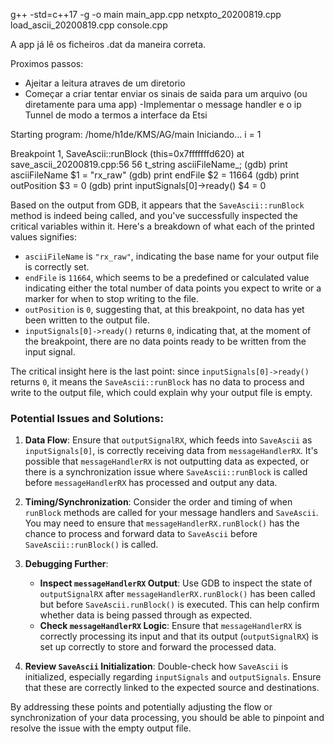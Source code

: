 g++ -std=c++17 -g -o main main_app.cpp netxpto_20200819.cpp load_ascii_20200819.cpp console.cpp

A app já lê os ficheiros .dat da maneira correta.

Proximos passos:
- Ajeitar a leitura atraves de um diretorio
- Começar a criar tentar enviar os sinais de saida para um arquivo (ou diretamente para uma app)
-Implementar o message handler e o ip Tunnel de modo a termos a interface da Etsi

Starting program: /home/h1de/KMS/AG/main 
Iniciando...
i = 1

Breakpoint 1, SaveAscii::runBlock (this=0x7fffffffd620) at save_ascii_20200819.cpp:56
56		t_string asciiFileName_;
(gdb) print asciiFileName
$1 = "rx_raw"
(gdb) print endFile
$2 = 11664
(gdb) print outPosition
$3 = 0
(gdb) print inputSignals[0]->ready()
$4 = 0

Based on the output from GDB, it appears that the `SaveAscii::runBlock` method is indeed being called, and you've successfully inspected the critical variables within it. Here's a breakdown of what each of the printed values signifies:

- `asciiFileName` is `"rx_raw"`, indicating the base name for your output file is correctly set.
- `endFile` is `11664`, which seems to be a predefined or calculated value indicating either the total number of data points you expect to write or a marker for when to stop writing to the file.
- `outPosition` is `0`, suggesting that, at this breakpoint, no data has yet been written to the output file.
- `inputSignals[0]->ready()` returns `0`, indicating that, at the moment of the breakpoint, there are no data points ready to be written from the input signal.

The critical insight here is the last point: since `inputSignals[0]->ready()` returns `0`, it means the `SaveAscii::runBlock` has no data to process and write to the output file, which could explain why your output file is empty.

### Potential Issues and Solutions:

1. **Data Flow**: Ensure that `outputSignalRX`, which feeds into `SaveAscii` as `inputSignals[0]`, is correctly receiving data from `messageHandlerRX`. It's possible that `messageHandlerRX` is not outputting data as expected, or there is a synchronization issue where `SaveAscii::runBlock` is called before `messageHandlerRX` has processed and output any data.

2. **Timing/Synchronization**: Consider the order and timing of when `runBlock` methods are called for your message handlers and `SaveAscii`. You may need to ensure that `messageHandlerRX.runBlock()` has the chance to process and forward data to `SaveAscii` before `SaveAscii::runBlock()` is called.

3. **Debugging Further**:
   - **Inspect `messageHandlerRX` Output**: Use GDB to inspect the state of `outputSignalRX` after `messageHandlerRX.runBlock()` has been called but before `SaveAscii.runBlock()` is executed. This can help confirm whether data is being passed through as expected.
   - **Check `messageHandlerRX` Logic**: Ensure that `messageHandlerRX` is correctly processing its input and that its output (`outputSignalRX`) is set up correctly to store and forward the processed data.

4. **Review `SaveAscii` Initialization**: Double-check how `SaveAscii` is initialized, especially regarding `inputSignals` and `outputSignals`. Ensure that these are correctly linked to the expected source and destinations.

By addressing these points and potentially adjusting the flow or synchronization of your data processing, you should be able to pinpoint and resolve the issue with the empty output file.
